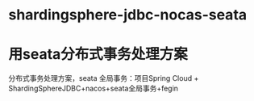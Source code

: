 # shardingsphere-jdbc-nocas-seata
# 用seata分布式事务处理方案
分布式事务处理方案，seata 全局事务：项目Spring Cloud + ShardingSphereJDBC+nacos+seata全局事务+fegin
